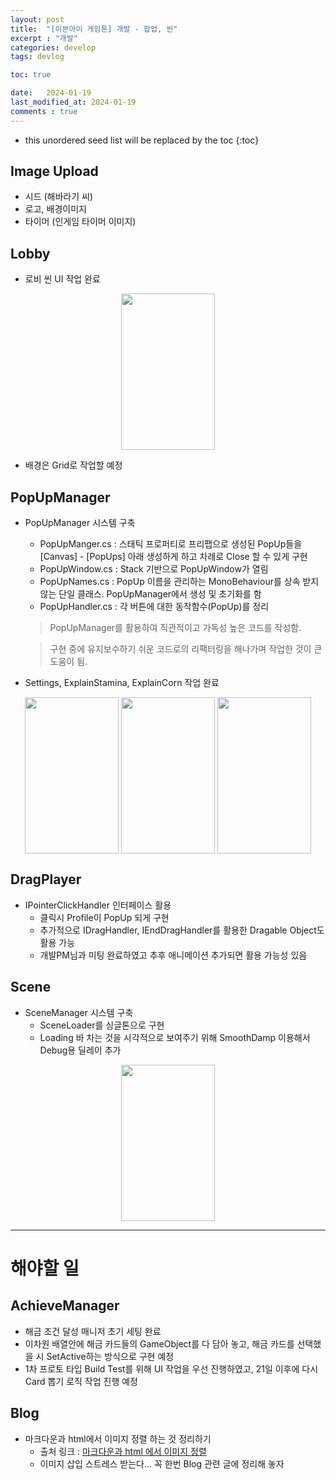 ```yaml
---
layout: post
title:  "[이븐아이 게임톤] 개발 - 팝업, 씬"
excerpt : "개발"
categories: develop
tags: devlog

toc: true

date:   2024-01-19
last_modified_at: 2024-01-19
comments : true
---
```


* this unordered seed list will be replaced by the toc
{:toc}  

## Image Upload
  - 시드 (해바라기 씨)
  - 로고, 배경이미지
  - 타이머 (인게임 타이머 이미지) 

## Lobby
 - 로비 씬 UI 작업 완료 
<p align="center"> 
  <img src = "https://github.com/Jinlee0206/EvenIGamethon/assets/105345909/114fa4ac-c6cc-415b-a588-f2e8f5ec941c" width = "150" height = "250">
</p> 
   
 - 배경은 Grid로 작업할 예정

## PopUpManager

- PopUpManager 시스템 구축
  - PopUpManger.cs : 스태틱 프로퍼티로 프리팹으로 생성된 PopUp들을 [Canvas] - [PopUps] 아래 생성하게 하고 차례로 Close 할 수 있게 구현
  - PopUpWindow.cs : Stack 기반으로 PopUpWindow가 열림
  - PopUpNames.cs : PopUp 이름을 관리하는 MonoBehaviour를 상속 받지않는 단일 클래스. PopUpManager에서 생성 및 초기화를 함
  - PopUpHandler.cs : 각 버튼에 대한 동작함수(PopUp)를 정리

  > PopUpManager를 활용하여 직관적이고 가독성 높은 코드를 작성함.  

  > 구현 중에 유지보수하기 쉬운 코드로의 리팩터링을 해나가며 작업한 것이 큰 도움이 됨.  

- Settings, ExplainStamina, ExplainCorn 작업 완료

<p align = "center">
  <img src = "https://github.com/Jinlee0206/EvenIGamethon/assets/105345909/0b02e72c-d263-40c1-8def-10e0434c1031" align = "center" width = "150" height = "250">
  <img src = "https://github.com/Jinlee0206/EvenIGamethon/assets/105345909/a73f2a6c-9b98-4c5b-9233-d13f50a96ded" align = "center" width = "150" height = "250">
  <img src = "https://github.com/Jinlee0206/EvenIGamethon/assets/105345909/9b9a437c-6a8d-4d45-8328-cdf15533eb56" align = "center" width = "150" height = "250">
</p>

## DragPlayer
- IPointerClickHandler 인터페이스 활용
  - 클릭시 Profile이 PopUp 되게 구현
  - 추가적으로 IDragHandler, IEndDragHandler를 활용한 Dragable Object도 활용 가능
  - 개발PM님과 미팅 완료하였고 추후 애니메이션 추가되면 활용 가능성 있음

## Scene
- SceneManager 시스템 구축
  - SceneLoader를 싱글톤으로 구현
  - Loading 바 차는 것을 시각적으로 보여주기 위해 SmoothDamp 이용해서 Debug용 딜레이 추가  
   
<p align="center"> <img src = "https://github.com/Jinlee0206/EvenIGamethon/assets/105345909/30c72f99-b5c0-4a18-ba49-1358908e604f" width = "150" height = "250">
</p>

---

# 해야할 일

## AchieveManager
  - 해금 조건 달성 매니저 초기 세팅 완료
  - 이차원 배열안에 해금 카드들의 GameObject를 다 담아 놓고, 해금 카드를 선택했을 시 SetActive하는 방식으로 구현 예정 
  - 1차 프로토 타입 Build Test를 위해 UI 작업을 우선 진행하였고, 21일 이후에 다시 Card 뽑기 로직 작업 진행 예정

## Blog
  - 마크다운과 html에서 이미지 정렬 하는 것 정리하기
    - 출처 링크 : [마크다운과 html 에서 이미지 정렬](https://chanyoung-dev.github.io/Blog/Markdown/imageAlign/)
    - 이미지 삽입 스트레스 받는다... 꼭 한번 Blog 관련 글에 정리해 놓자